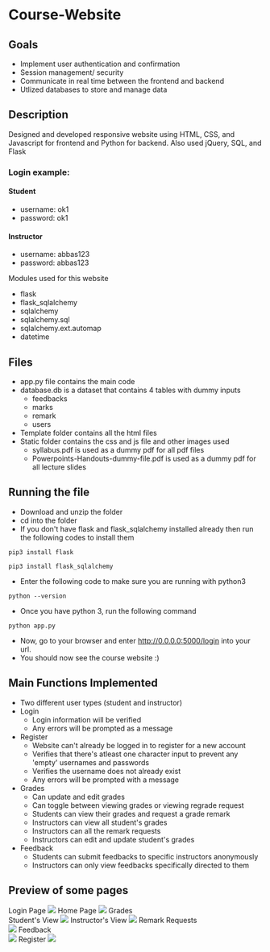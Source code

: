# Course-Website
## Goals
* Implement user authentication and confirmation
* Session management/ security
* Communicate in real time between the frontend and backend
* Utlized databases to store and manage data

## Description
Designed and developed responsive website using HTML, CSS, and Javascript for frontend and Python for backend. Also used jQuery, SQL, and Flask

### Login example:
#### Student
* username: ok1
* password: ok1
#### Instructor
* username: abbas123
* password: abbas123

Modules used for this website
* flask
* flask_sqlalchemy
* sqlalchemy
* sqlalchemy.sql
* sqlalchemy.ext.automap
* datetime

## Files
* app.py file contains the main code 
* database.db is a dataset that contains 4 tables with dummy inputs
  * feedbacks
  * marks
  * remark
  * users
* Template folder contains all the html files
* Static folder contains the css and js file and other images used
  * syllabus.pdf is used as a dummy pdf for all pdf files
  * Powerpoints-Handouts-dummy-file.pdf is used as a dummy pdf for all lecture slides
  
## Running the file
* Download and unzip the folder
* cd into the folder
* If you don't have flask and flask_sqlalchemy installed already then run the following codes to install them
```
pip3 install flask
```
```
pip3 install flask_sqlalchemy
```
* Enter the following code to make sure you are running with python3
```
python --version
```
* Once you have python 3, run the following command
```
python app.py
```
* Now, go to your browser and enter http://0.0.0.0:5000/login into your url.
* You should now see the course website :)

## Main Functions Implemented
* Two different user types (student and instructor)
* Login
  * Login information will be verified
  * Any errors will be prompted as a message
* Register
  * Website can't already be logged in to register for a new account
  * Verifies that there's atleast one character input to prevent any 'empty' usernames and passwords
  * Verifies the username does not already exist 
  * Any errors will be prompted with a message
* Grades
  * Can update and edit grades
  * Can toggle between viewing grades or viewing regrade request
  * Students can view their grades and request a grade remark 
  * Instructors can view all student's grades
  * Instructors can all the remark requests
  * Instructors can edit and update student's grades
* Feedback
  * Students can submit feedbacks to specific instructors anonymously
  * Instructors can only view feedbacks specifically directed to them
  
## Preview of some pages
Login Page
![](screenshots/Login.png)
Home Page
![](screenshots/Home.png)
Grades <br>
Student's View
![](screenshots/Grades-Student.png)
Instructor's View
![](screenshots/Grades-Instructor.png)
Remark Requests <br>
![](screenshots/Remark-Student.png)
Feedback <br>
![](screenshots/Feedback-Student.png)
Register
![](screenshots/Register.png)
